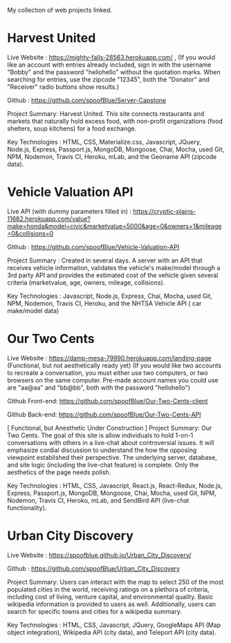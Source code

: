 
My collection of web projects linked.

# Harvest United

Live Website : https://mighty-falls-28563.herokuapp.com/ , (If you would like an account with entries already included, sign in with the username "Bobby" and the password "hellohello" without the quotation marks. When searching for entries, use the zipcode "12345", both the "Donator" and "Receiver" radio buttons show results.)

Github : https://github.com/spoofBlue/Server-Capstone

Project Summary: Harvest United. This site connects restaurants and markets that naturally hold excess food, with non-profit organizations (food shelters, soup kitchens) for a food exchange.

Key Technologies : HTML, CSS, Materialize.css, Javascript, JQuery, Node.js, Express, Passport.js, MongoDB, Mongoose, Chai, Mocha, used Git, NPM, Nodemon, Travis CI, Heroku, mLab, and the Geoname API (zipcode data).

# Vehicle Valuation API

Live API (with dummy parameters filled in) : https://cryptic-plains-11682.herokuapp.com/value?make=honda&model=civic&marketvalue=5000&age=0&owners=1&mileage=0&collisions=0

Github : https://github.com/spoofBlue/Vehicle-Valuation-API

Project Summary : Created in several days. A server with an API that receives vehicle information, validates the vehicle's make/model through a 3rd party API and provides the estimated cost of the vehicle given several criteria (marketvalue, age, owners, mileage, collisions).

Key Technologies : Javascript, Node.js, Express, Chai, Mocha, used Git, NPM, Nodemon, Travis CI, Heroku, and the NHTSA Vehicle API ( car make/model data)

# Our Two Cents

Live Website : https://damp-mesa-79990.herokuapp.com/landing-page (Functional, but not aesthetically ready yet)
(If you would like two accounts to recreate a conversation, you must either use two computers, or two browsers on the same computer.  Pre-made account names you could use are "aa@aa" and "bb@bb", both with the password "hellohello")

Github Front-end: https://github.com/spoofBlue/Our-Two-Cents-client

Github Back-end: https://github.com/spoofBlue/Our-Two-Cents-API

[ Functional, but Anesthetic Under Construction ]
Project Summary: Our Two Cents.  The goal of this site is allow individuals to hold 1-on-1 conversations with others in a live-chat about controversial issues.  It will emphasize cordial discussion to understand the how the opposing viewpoint established their perspective.
The underlying server, database, and site logic (including the live-chat feature) is complete. Only the aesthetics of the page needs polish.

Key Technologies : HTML, CSS, Javascript, React.js, React-Redux, Node.js, Express, Passport.js, MongoDB, Mongoose, Chai, Mocha, used Git, NPM, Nodemon, Travis CI, Heroku, mLab, and SendBird API (live-chat functionality).

# Urban City Discovery

Live Website : https://spoofblue.github.io/Urban_City_Discovery/

Github : https://github.com/spoofBlue/Urban_City_Discovery

Project Summary: Users can interact with the map to select 250 of the most populated cities in the world, receiving ratings on a plethora of criteria, including cost of living, venture capital, and environmental quality.  Basic wikipedia information is provided to users as well.  Additionally, users can search for specific towns and cities for a wikipedia summary.

Key Technologies : HTML, CSS, Javascript, JQuery, GoogleMaps API (Map object integration), Wikipedia API (city data), and Teleport API (city data).



